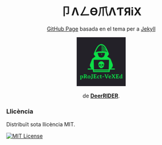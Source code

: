 <h1 align="center">卩ΛㄥӨ爪ΛƬЯiX</h1>

<p align="center"><a href="https://pages.github.com">GitHub Page</a> basada en el tema per a <a href="https://jekyllrb.com">Jekyll</a></p>
<p align="center"><a href="https://github.com/akiritsu/pRoJEct-VeXEd"><img src="src/assets/img/favicon.png" alt="Logo" width="130" height="130"></a></p>
<p align="center">de <a href="https://github.com/akiritsu"><b>DeerRIDER</b></a>.</p>

### Llicència

Distribuït sota llicència MIT.

[![MIT License][license-shield]][license-url]

[license-shield]: https://img.shields.io/github/license/akiritsu/pRoJEct-VeXEd.svg?style=flat-square
[license-url]: https://github.com/akiritsu/pRoJEct-VeXEd/blob/master/LICENSE

